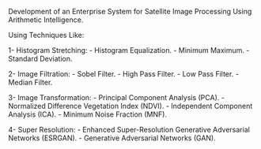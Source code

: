 Development of an Enterprise System for Satellite Image Processing Using Arithmetic Intelligence.

Using Techniques Like: 

1- Histogram Stretching:
	- Histogram Equalization.
	- Minimum Maximum.
	- Standard Deviation.
 
2- Image Filtration:
	- Sobel Filter.
	- High Pass Filter.
	- Low Pass Filter.
	- Median Filter.
 
3- Image Transformation:
	- Principal Component Analysis (PCA).
 	- Normalized Difference Vegetation Index (NDVI).
	- Independent Component Analysis (ICA).
	- Minimum Noise Fraction (MNF).
 
4- Super Resolution:
	- Enhanced Super-Resolution Generative Adversarial Networks (ESRGAN).
	- Generative Adversarial Networks (GAN).


